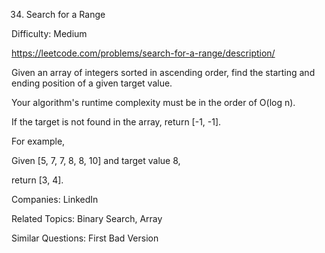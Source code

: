 34. Search for a Range

Difficulty: Medium

https://leetcode.com/problems/search-for-a-range/description/

Given an array of integers sorted in ascending order, find the starting and ending position of a given target value.

Your algorithm's runtime complexity must be in the order of O(log n).

If the target is not found in the array, return [-1, -1].

For example,

Given [5, 7, 7, 8, 8, 10] and target value 8,

return [3, 4].

Companies: LinkedIn

Related Topics: Binary Search, Array

Similar Questions: First Bad Version
